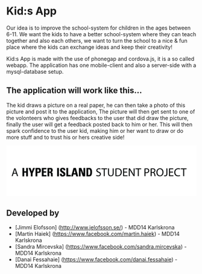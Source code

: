 Kid:s App
=========

Our idea is to improve the school-system for children in the ages between 6-11.
We want the kids to have a better school-system where they can teach together and also each others, we want to turn the school to a nice &amp; fun place where the kids can exchange ideas and keep their creativity!

Kid:s App is made with the use of phonegap and cordova.js, it is a so called webapp.
The application has one mobile-client and also a server-side with a mysql-database setup.

The application will work like this...
--------------------------------------
The kid draws a picture on a real paper, he can then take a photo of this picture and post it to the application, 
The picture will then get sent to one of the volonteers who gives feedbacks to the user that did draw the picture, finally the user will get a feedback posted back to him or her.
This will then spark confidence to the user kid, making him or her want to draw or do more stuff and to trust his or hers creative side!

![This is a student project.](/hyper_island-student_project_white.jpg)

Developed by
---------------
- [Jimmi Elofsson] (http://www.jelofsson.se/) - MDD14 Karlskrona
- [Martin Haiek] (https://www.facebook.com/martin.haiek) - MDD14 Karlskrona
- [Sandra Mircevska] (https://www.facebook.com/sandra.mircevska) - MDD14 Karlskrona
- [Danai Fessahaie] (https://www.facebook.com/danai.fessahaie) - MDD14 Karlskrona
